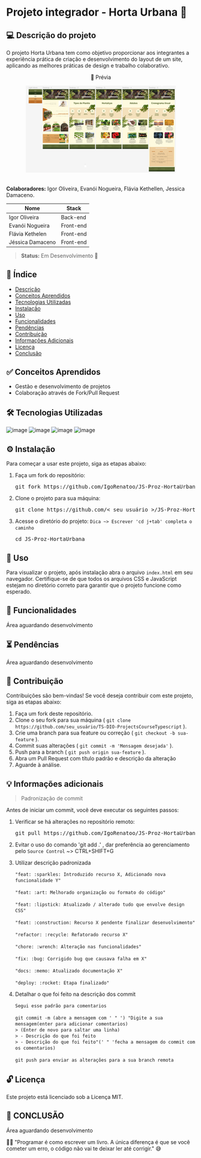 # Projeto integrador - Horta Urbana 🥦

## 💻 Descrição do projeto

O projeto Horta Urbana tem como objetivo proporcionar aos integrantes a experiência prática de criação e desenvolvimento do layout de um site, aplicando as melhores práticas de design e trabalho colaborativo.

<div align="center">
  <p>👀 Prévia</p>
  <img width="400px" src="./src/assets/images/previa.png" alt="Prévia do projeto">
</div><br>

**Colaboradores:** Igor Oliveira, Evanói Nogueira, Flávia Kethellen, Jessica Damaceno.

| Nome             | Stack     |
| ---------------- | --------- |
| Igor Oliveira    | Back-end  |
| Evanói Nogueira  | Front-end |
| Flávia Kethelen  | Front-end |
| Jéssica Damaceno | Front-end |

> **Status:** <span> Em Desenvolvimento 🚧

## 📜 Índice

- [Descrição](#-descrição-do-projeto)
- [Conceitos Aprendidos](#-conceitos-aprendidos)
- [Tecnologias Utilizadas](#--tecnologias-utilizadas)
- [Instalação](#-instalação)
- [Uso](#-uso)
- [Funcionalidades](#-funcionalidades)
- [Pendências](#-pendências)
- [Contribuição](#-contribuição)
- [Informações Adicionais](#-informações-adicionais)
- [Licença](#-licença)
- [Conclusão](#-conclusão)

## ✅ Conceitos Aprendidos

- Gestão e desenvolvimento de projetos
- Colaboração através de Fork/Pull Request

## 🛠 Tecnologias Utilizadas

![image](https://img.shields.io/badge/HTML5-E34F26?style=for-the-badge&logo=html5&logoColor=white)
![image](https://img.shields.io/badge/CSS3-1572B6?style=for-the-badge&logo=css3&logoColor=white)
![image](https://img.shields.io/badge/JavaScript-F7DF1E?style=for-the-badge&logo=javascript&logoColor=black)
![image](https://img.shields.io/badge/StandardJS-F4f4f4?style=for-the-badge&logo=javascript&logoColor=red)

## ⚙ Instalação

Para começar a usar este projeto, siga as etapas abaixo:

1. Faça um fork do repositório:
   <pre>git fork https://github.com/IgoRenatoo/JS-Proz-HortaUrbana.git</pre>

2. Clone o projeto para sua máquina:
   <pre>git clone https://github.com/< seu usuário >/JS-Proz-HortaUrbana.git</pre>

3. Acesse o diretório do projeto: `Dica ~> Escrever 'cd j+tab' completa o caminho`
   <pre>cd JS-Proz-HortaUrbana</pre>

## 🚀 Uso

Para visualizar o projeto, após instalação abra o arquivo `index.html` em seu navegador. Certifique-se de que todos os arquivos CSS e JavaScript estejam no diretório correto para garantir que o projeto funcione como esperado.

## 🧩 Funcionalidades

Área aguardando desenvolvimento

## ⏳ Pendências

Área aguardando desenvolvimento

## 🤝 Contribuição

Contribuições são bem-vindas! Se você deseja contribuir com este projeto, siga as etapas abaixo:

1. Faça um fork deste repositório.
2. Clone o seu fork para sua máquina ( `git clone https://github.com/seu_usuário/TS-DIO-ProjectsCourseTypescript` ).
3. Crie uma branch para sua feature ou correção ( `git checkout -b sua-feature` ).
4. Commit suas alterações ( `git commit -m 'Mensagem desejada'` ).
5. Push para a branch ( `git push origin sua-feature` ).
6. Abra um Pull Request com título padrão e descrição da alteração
7. Aguarde à análise.

## 💡 Informações adicionais

> Padronização de commit

Antes de iniciar um commit, você deve executar os seguintes passos:

1. Verificar se há alterações no repositório remoto:
   <pre>git pull https://github.com/IgoRenatoo/JS-Proz-HortaUrbana.git</pre>

2. Evitar o uso do comando 'git add .' , dar preferência ao gerenciamento pelo `Source Control` ~> CTRL+SHIFT+G

3. Utilizar descrição padronizada

   ```
   "feat: :sparkles: Introduzido recurso X, Adicionado nova funcionalidade Y"

   "feat: :art: Melhorado organização ou formato do código"

   "feat: :lipstick: Atualizado / alterado tudo que envolve design CSS"

   "feat: :construction: Recurso X pendente finalizar desenvolvimento"

   "refactor: :recycle: Refatorado recurso X"

   "chore: :wrench: Alteração nas funcionalidades"

   "fix: :bug: Corrigido bug que causava falha em X"

   "docs: :memo: Atualizado documentação X"

   "deploy: :rocket: Etapa finalizado"
   ```

4. Detalhar o que foi feito na descrição dos commit

   ```
   Segui esse padrão para comentarios

   git commit -m (abre a mensagem com ' " ') "Digite a sua mensagem(enter para adicionar comentarios)
   > (Enter de novo para saltar uma linha)
   > - Descrição do que foi feito
   > - Descrição do que foi feito"(' " 'fecha a mensagem do commit com os comentarios)

   git push para enviar as alterações para a sua branch remota
   ```

## 🔓 Licença

Este projeto está licenciado sob a Licença MIT.

## 🏁 CONCLUSÃO

Área aguardando desenvolvimento

🧑‍💻 "Programar é como escrever um livro. A única diferença é que se você cometer um erro, o código não vai te deixar ler até corrigir." 😅
